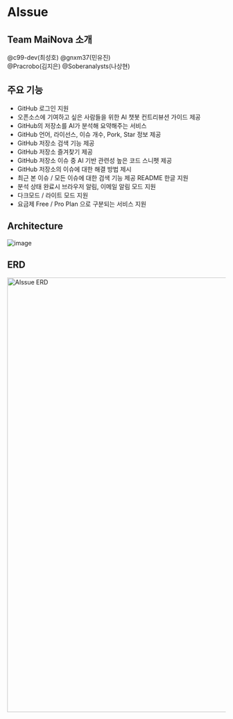 # AIssue
## Team MaiNova 소개
@c99-dev(최성호) 
@gnxm37(민유진)  
@Pracrobo(김지은) 
@Soberanalysts(나상현) 

## 주요 기능
- GitHub 로그인 지원
- 오픈소스에 기여하고 싶은 사람들을 위한 AI 챗봇 컨트리뷰션 가이드 제공
- GitHub의 저장소를 AI가 분석해 요약해주는 서비스
- GitHub 언어, 라이선스, 이슈 개수, Pork, Star 정보 제공
- GitHub 저장소 검색 기능 제공
- GitHub 저장소 즐겨찾기 제공
- GitHub 저장소 이슈 중 AI 기반 관련성 높은 코드 스니펫 제공
- GitHub 저장소의 이슈에 대한 해결 방법 제시
- 최근 본 이슈 / 모든 이슈에 대한 검색 기능 제공
  README 한글 지원
- 분석 상태 완료시 브라우저 알림, 이메일 알림 모드 지원
- 다크모드 / 라이트 모드 지원
- 요금제 Free / Pro Plan 으로 구분되는 서비스 지원


## Architecture
![image](https://github.com/user-attachments/assets/0583c709-6a17-4eeb-9700-c580df0ff1a8)


## ERD 
<img width="1000" alt="AIssue ERD" src="https://github.com/user-attachments/assets/d55e8678-4499-4fdb-ac17-36aa7b3cc1a6" />
